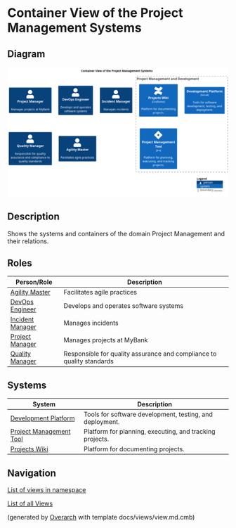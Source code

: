 # Container View of the Project Management Systems

## Diagram
![Container View of the Project Management Systems](../../mybank/project-management/container-view.png)

## Description
Shows the systems and containers of the domain Project Management and their relations.

## Roles
| Person/Role | Description |
|---|---|
| [Agility Master](../../mybank/project-management/agility-master.md)| Facilitates agile practices |
| [DevOps Engineer](../../mybank/project-management/devops-engineer.md)| Develops and operates software systems |
| [Incident Manager](../../mybank/project-management/incident-manager.md)| Manages incidents |
| [Project Manager](../../mybank/project-management/project-manager.md)| Manages projects at MyBank |
| [Quality Manager](../../mybank/project-management/quality-manager.md)| Responsible for quality assurance and compliance to quality standards |

## Systems
| System | Description |
|---|---|
| [Development Platform](../../mybank/project-management/gitlab.md)| Tools for software development, testing, and deployment. |
| [Project Management Tool](../../mybank/project-management/jira.md)| Platform for planning, executing, and tracking projects. |
| [Projects Wiki](../../mybank/project-management/confluence.md)| Platform for documenting projects. |

## Navigation
[List of views in namespace](./views-in-namespace.md)

[List of all Views](../../views.md)


(generated by [Overarch](https://github.com/soulspace-org/overarch) with template docs/views/view.md.cmb)

